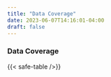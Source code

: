 ```yaml
---
title: "Data Coverage"
date: 2023-06-07T14:16:01-04:00
draft: false
---
```


### Data Coverage
{{< safe-table />}} 